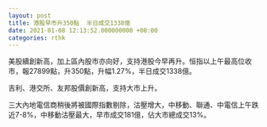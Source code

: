 ```yaml
---
layout: post
title: 港股早市升350點  半日成交1338億
date: 2021-01-08 12:13:52.000000000 +08:00
categories: rthk
---
```


美股續創新高，加上區內股市亦向好，支持港股今早再升。恒指以上午最高位收市，報27899點，升350點，升幅1.27%，半日成交1338億。

吉利、港交所、友邦股價創新高，支持大市上升。

三大內地電信商稍後將被國際指數剔除，沽壓增大，中移動、聯通、中電信上午跌近7-8%，中移動沽壓最大，早市成交181億，佔大市總成交13%。
